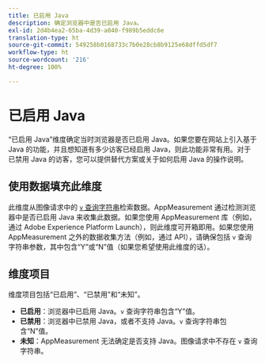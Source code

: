 ```yaml
---
title: 已启用 Java
description: 确定浏览器中是否已启用 Java。
exl-id: 2d4b4ea2-65ba-4d39-a040-f989b5eddc6e
translation-type: ht
source-git-commit: 549258b0168733c7b0e28cb8b9125e68dffd5df7
workflow-type: ht
source-wordcount: '216'
ht-degree: 100%

---
```


# 已启用 Java

“已启用 Java”维度确定当时浏览器是否已启用 Java。如果您要在网站上引入基于 Java 的功能，并且想知道有多少访客已经启用 Java，则此功能非常有用。对于已禁用 Java 的访客，您可以提供替代方案或关于如何启用 Java 的操作说明。

## 使用数据填充此维度

此维度从图像请求中的 [`v` 查询字符串](/help/implement/validate/query-parameters.md)检索数据。AppMeasurement 通过检测浏览器中是否已启用 Java 来收集此数据。如果您使用 AppMeasurement 库（例如，通过 Adobe Experience Platform Launch），则此维度可开箱即用。如果您使用 AppMeasurement 之外的数据收集方法（例如，通过 API），请确保包括 `v` 查询字符串参数，其中包含“Y”或“N”值（如果您希望使用此维度的话）。

## 维度项目

维度项目包括“已启用”、“已禁用”和“未知”。

* **已启用**：浏览器中已启用 Java。`v` 查询字符串包含“Y”值。
* **已禁用**：浏览器中已禁用 Java，或者不支持 Java。`v` 查询字符串包含“N”值。
* **未知**：AppMeasurement 无法确定是否支持 Java。图像请求中不存在 `v` 查询字符串。
